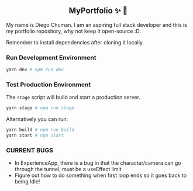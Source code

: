 <h2 align="center">
  MyPortfolio ✨ 🚀
</h2>

My name is Diego Chuman. I am an aspiring full stack developer and this is my portfolio repository, why not keep it open-source :D.

Remember to install dependencies after cloning it locally.

### Run Development Environment

```bash
yarn dev # npm run dev
```

### Test Production Environment

The `stage` script will build and start a production server.

```bash
yarn stage # npm run stage
```

Alternatively you can run:

```bash
yarn build # npm run build
yarn start # npm start
```

### CURRENT BUGS

- In ExperienceApp, there is a bug in that the character/camera can go through the tunnel, must be a useEffect limit
- Figure out how to do something when first loop ends so it goes back to being Idle!
